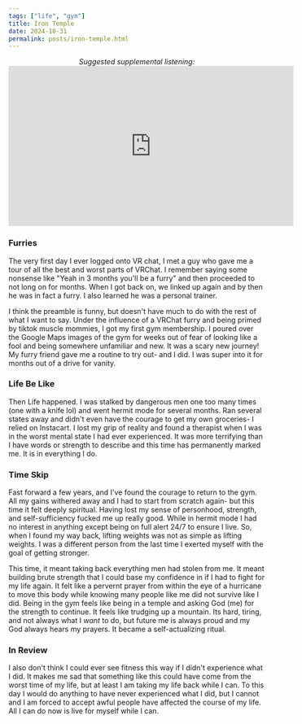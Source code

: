 ```yaml
---
tags: ["life", "gym"] 
title: Iron Temple
date: 2024-10-31
permalink: posts/iron-temple.html
---
```

<center><em>Suggested supplemental listening:</em></center>
<center>
  <iframe width="560" height="315" src="https://www.youtube.com/embed/E4X56wIOZns?si=rBKkyKDdFMpe7Zct&amp;start=31" title="YouTube video player" frameborder="0" allow="accelerometer; autoplay; clipboard-write; encrypted-media; gyroscope; picture-in-picture; web-share" referrerpolicy="strict-origin-when-cross-origin" allowfullscreen></iframe>
</center>


### Furries
The very first day I ever logged onto VR chat, I met a guy who gave me a tour of all the best and worst parts of VRChat. I remember saying some nonsense like "Yeah in 3 months you'll be a furry" and then proceeded to not long on for months. When I got back on, we linked up again and by then he was in fact a furry. I also learned he was a personal trainer. 

I think the preamble is funny, but doesn't have much to do with the rest of what I want to say. Under the influence of a VRChat furry and being primed by tiktok muscle mommies, I got my first gym membership. I poured over the Google Maps images of the gym for weeks out of fear of looking like a fool and being somewhere unfamiliar and new. It was a scary new journey! My furry friend gave me a routine to try out- and I did. I was super into it for months out of a drive for vanity. 

### Life Be Like
Then Life happened. I was stalked by dangerous men one too many times (one with a knife lol) and went hermit mode for several months. Ran several states away and didn't even have the courage to get my own groceries- I relied on Instacart. I lost my grip of reality and found a therapist when I was in the worst mental state I had ever experienced. It was more terrifying than I have words or strength to describe and this time has permanently marked me. It is in everything I do.


### Time Skip
Fast forward a few years, and I've found the courage to return to the gym. All my gains withered away and I had to start from scratch again- but this time it felt deeply spiritual.  Having lost my sense of personhood, strength, and self-sufficiency fucked me up really good. While in hermit mode I had no interest in anything except being on full alert 24/7 to ensure I live. So, when I found my way back, lifting weights was not as simple as lifting weights. I was a different person from the last time I exerted myself with the goal of getting stronger. 

This time, it meant taking back everything men had stolen from me. It meant building brute strength that I could base my confidence in if I had to fight for my life again. It felt like a pervernt prayer from within the eye of a hurricane to move this body while knowing many people like me did not survive like I did. 
Being in the gym feels like being in a temple and asking God (me) for the strength to continue.
It feels like trudging up a mountain. Its hard, tiring, and not always what I *want* to do, but future me is always proud and my God always hears my prayers. It became a self-actualizing ritual.


### In Review
I also don't think I could ever see fitness this way if I didn't experience what I did. It makes me sad that something like this could have come from the worst time of my life, but at least I am taking my life back while I can. To this day I would do anything to have never experienced what I did, but I cannot and I am forced to accept awful people have affected the course of my life. All I can do now is live for myself while I can. 


